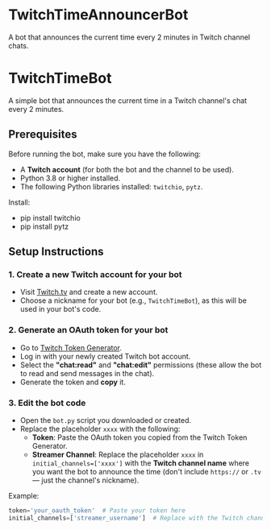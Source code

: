 # TwitchTimeAnnouncerBot
A bot that announces the current time every 2 minutes in Twitch channel chats.


# TwitchTimeBot

A simple bot that announces the current time in a Twitch channel's chat every 2 minutes.

## Prerequisites

Before running the bot, make sure you have the following:

- A **Twitch account** (for both the bot and the channel to be used).
- Python 3.8 or higher installed.
- The following Python libraries installed: `twitchio`, `pytz`.

Install:
- pip install twitchio
- pip install pytz


## Setup Instructions

### 1. Create a new Twitch account for your bot

- Visit [Twitch.tv](https://www.twitch.tv/) and create a new account.
- Choose a nickname for your bot (e.g., `TwitchTimeBot`), as this will be used in your bot's code.

### 2. Generate an OAuth token for your bot

- Go to [Twitch Token Generator](https://twitchtokengenerator.com/).
- Log in with your newly created Twitch bot account.
- Select the **"chat:read"** and **"chat:edit"** permissions (these allow the bot to read and send messages in the chat).
- Generate the token and **copy** it.

### 3. Edit the bot code

- Open the `bot.py` script you downloaded or created.
- Replace the placeholder `xxxx` with the following:
  - **Token**: Paste the OAuth token you copied from the Twitch Token Generator.
  - **Streamer Channel**: Replace the placeholder `xxxx` in `initial_channels=['xxxx']` with the **Twitch channel name** where you want the bot to announce the time (don't include `https://` or `.tv` — just the channel's nickname).

Example:

```python
token='your_oauth_token'  # Paste your token here
initial_channels=['streamer_username']  # Replace with the Twitch channel's name
